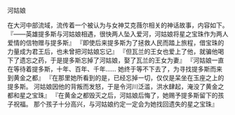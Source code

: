河姑娘

在大河中部流域，流传着一个被认为与女神艾克薇尔相关的神话故事，内容如下。
『――英雄提多斯与河姑娘相遇，很快两人坠入爱河，河姑娘将星之宝珠作为两人爱情的信物赠与提多斯』
『即使后来提多斯为了拯救人民而踏上旅程，借宝珠的力量成为君王后，也未曾把河姑娘忘记』
『但瓦兰的王女也爱上了他，就骗他喝下了遗忘之药，于是提多斯忘掉了河姑娘，娶了瓦兰的王女为妻』
『河姑娘一直在等待着提多斯，十年、百年、千年……
她终于等不下去了，为寻找提多斯而来到黄金之都』
『在那里她所看到的是，已经忘掉一切，仅仅是呆坐在玉座之上的提多斯。
河姑娘因他的背叛而发怒，于是令河川泛滥，洪水肆起，淹没了黄金之都和星之宝珠』
『在黄金之都毁灭之后，河姑娘后悔了，她赐予提多斯留下的孩子祝福。
那个孩子十分高兴，与河姑娘约定一定会为她找回遗失的星之宝珠』